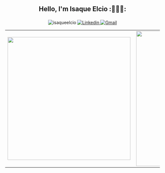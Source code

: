 <h2 align="center">Hello, I'm Isaque Elcio :👨🏽‍💻:</h1>

<h3 align="center"></h3>

<p align="center">
  <img src="https://komarev.com/ghpvc/?username=isaqueelcio&color=blue" alt="isaqueelcio" />
  <a href="">
    <img src="https://img.shields.io/badge/-Linkedin-0077B5?style=flat-square&logo=Linkedin&logoColor=white" alt="Linkedin" />
  </a>
  <a href="">
    <img src="https://img.shields.io/badge/Gmail-c5392a?style=flat-square&logo=Gmail&logoColor=white&link=mailto:)](mailto:" alt="Gmail" />
  </a>
  
</p>

<center>
  <table>
    <tr>
        <td><img width="400px" align="left" src="https://github-readme-stats.vercel.app/api/top-langs/?username=isaqueelcio&hide=html&layout=compact&count_private=true&theme=darcula" /></td>
        <td><img width="440px" align="left" src="https://github-readme-stats.vercel.app/api?username=isaqueelcio&count_private=true&theme=darcula" /></td>
    </tr>  
  </table>
</center>